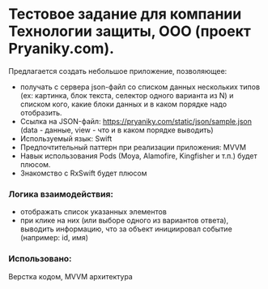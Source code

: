 # Тестовое задание для компании Технологии защиты, ООО (проект Pryaniky.com). 


Предлагается создать небольшое приложение, позволяющее:
- получать с сервера json-файл cо списком данных нескольких типов (ex: картинка, блок текста, селектор одного варианта из N) и списком кого, какие блоки данных и в каком порядке надо отобразить.
- Ссылка на JSON-файл: https://pryaniky.com/static/json/sample.json (data - данные, view - что и в каком порядке выводить) 
- Используемый язык: Swift
- Предпочтительный паттерн при реализации приложения: MVVM
- Навык использования Pods (Moya, Alamofire, Kingfisher и т.п.) будет плюсом.
- Знакомство с RxSwift будет плюсом


### Логика взаимодействия:  
- отображать список указанных элементов
- при клике на них (или выборе одного из вариантов ответа), выводить информацию, что за объект инициировал событие (например: id, имя)

### Использовано:

Верстка кодом, MVVM архитектура
